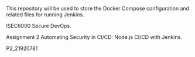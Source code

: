 This repository will be used to store the Docker Compose configuration and related files for running Jenkins.

ISEC6000 Secure DevOps.

Assignment 2 Automating Security in CI/CD: Node.js CI/CD with Jenkins.

P2_21920781
